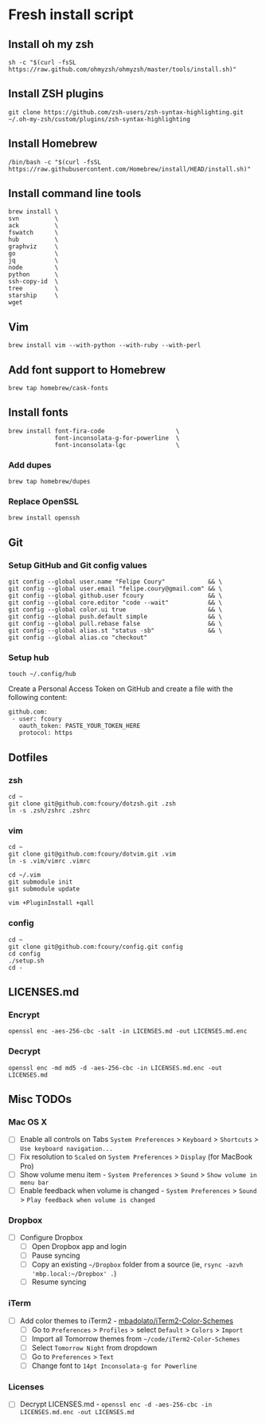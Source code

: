 # Fresh install script

## Install oh my zsh

```
sh -c "$(curl -fsSL https://raw.github.com/ohmyzsh/ohmyzsh/master/tools/install.sh)"
```

## Install ZSH plugins

```
git clone https://github.com/zsh-users/zsh-syntax-highlighting.git ~/.oh-my-zsh/custom/plugins/zsh-syntax-highlighting
```

## Install Homebrew

```
/bin/bash -c "$(curl -fsSL https://raw.githubusercontent.com/Homebrew/install/HEAD/install.sh)"
```

## Install command line tools

```
brew install \
svn          \
ack          \
fswatch      \
hub          \
graphviz     \
go           \
jq           \
node         \
python       \
ssh-copy-id  \
tree         \
starship     \
wget
```

## Vim

```
brew install vim --with-python --with-ruby --with-perl
```

## Add font support to Homebrew
```
brew tap homebrew/cask-fonts
```

## Install fonts

```
brew install font-fira-code                    \
             font-inconsolata-g-for-powerline  \
             font-inconsolata-lgc              \
```

### Add dupes
```
brew tap homebrew/dupes
```

### Replace OpenSSL
```
brew install openssh
```

## Git

### Setup GitHub and Git config values

```
git config --global user.name "Felipe Coury"            && \
git config --global user.email "felipe.coury@gmail.com" && \
git config --global github.user fcoury                  && \
git config --global core.editor "code --wait"           && \
git config --global color.ui true                       && \
git config --global push.default simple                 && \
git config --global pull.rebase false                   && \
git config --global alias.st "status -sb"               && \
git config --global alias.co "checkout"
```

### Setup hub

```
touch ~/.config/hub
```

Create a Personal Access Token on GitHub and create a file with the following content:

```
github.com:
 - user: fcoury
   oauth_token: PASTE_YOUR_TOKEN_HERE
   protocol: https
```

## Dotfiles

### zsh

```shell
cd ~
git clone git@github.com:fcoury/dotzsh.git .zsh
ln -s .zsh/zshrc .zshrc
```

### vim

```shell
cd ~
git clone git@github.com:fcoury/dotvim.git .vim
ln -s .vim/vimrc .vimrc

cd ~/.vim
git submodule init
git submodule update

vim +PluginInstall +qall
```

### config

```shell
cd ~
git clone git@github.com:fcoury/config.git config
cd config
./setup.sh
cd -
```

## LICENSES.md

### Encrypt

```
openssl enc -aes-256-cbc -salt -in LICENSES.md -out LICENSES.md.enc
```

### Decrypt

```
openssl enc -md md5 -d -aes-256-cbc -in LICENSES.md.enc -out LICENSES.md
```

## Misc TODOs

### Mac OS X

- [ ] Enable all controls on Tabs `System Preferences` > `Keyboard` > `Shortcuts` > `Use keyboard navigation...`
- [ ] Fix resolution to `Scaled` on `System Preferences` > `Display` (for MacBook Pro)
- [ ] Show volume menu item - `System Preferences` > `Sound` > `Show volume in menu bar`
- [ ] Enable feedback when volume is changed - `System Preferences` > `Sound` > `Play feedback when volume is changed`

### Dropbox

- [ ] Configure Dropbox
  - [ ] Open Dropbox app and login
  - [ ] Pause syncing
  - [ ] Copy an existing `~/Dropbox` folder from a source (ie, `rsync -azvh 'mbp.local:~/Dropbox' .`)
  - [ ] Resume syncing

### iTerm

- [ ] Add color themes to iTerm2 - [mbadolato/iTerm2-Color-Schemes](https://github.com/mbadolato/iTerm2-Color-Schemes)
  - [ ] Go to `Preferences` > `Profiles` > select `Default` > `Colors` > `Import`
  - [ ] Import all Tomorrow themes from `~/code/iTerm2-Color-Schemes`
  - [ ] Select `Tomorrow Night` from dropdown
  - [ ] Go to `Preferences` > `Text`
  - [ ] Change font to `14pt Inconsolata-g for Powerline`

### Licenses

- [ ] Decrypt LICENSES.md - `openssl enc -d -aes-256-cbc -in LICENSES.md.enc -out LICENSES.md`

